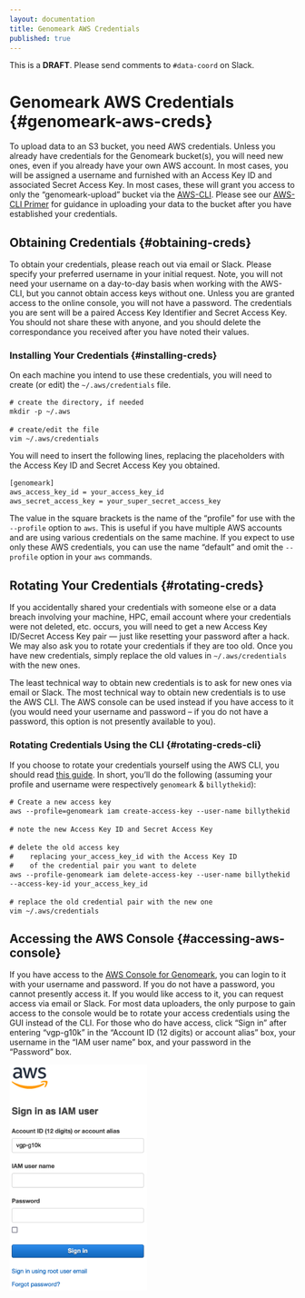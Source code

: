 ```yaml
---
layout: documentation
title: Genomeark AWS Credentials
published: true
---
```


<!--
NOTE: For testing, set `published:` to `true`. Leave it set to `false` when
      committing changes until we're ready to launch this page.
-->

This is a **DRAFT**. Please send comments to `#data-coord` on Slack.

# Genomeark AWS Credentials {#genomeark-aws-creds}

To upload data to an S3 bucket, you need AWS credentials. Unless you already
have credentials for the Genomeark bucket(s), you will need new ones, even if
you already have your own AWS account. In most cases, you will be assigned a
username and furnished with an Access Key ID and associated Secret Access Key.
In most cases, these will grant you access to only the
&ldquo;genomeark-upload&rdquo; bucket via the
[AWS-CLI](https://aws.amazon.com/cli/). Please see our
[AWS-CLI Primer](aws-cli-primer.html) for guidance
in uploading your data to the bucket after you have established your
credentials.

## Obtaining Credentials {#obtaining-creds}

To obtain your credentials, please reach out via email or Slack. Please specify
your preferred username in your initial request. Note, you will not need your
username on a day-to-day basis when working with the AWS-CLI, but you cannot
obtain access keys without one. Unless you are granted access to the online
console, you will not have a password. The credentials you are sent will be a
paired Access Key Identifier and Secret Access Key. You should not share these
with anyone, and you should delete the correspondance you received after you
have noted their values.

### Installing Your Credentials {#installing-creds}

On each machine you intend to use these credentials, you will need to create (or
edit) the `~/.aws/credentials` file.

```shell
# create the directory, if needed
mkdir -p ~/.aws

# create/edit the file
vim ~/.aws/credentials
```

You will need to insert the following lines, replacing the placeholders with the
Access Key ID and Secret Access Key you obtained.
```
[genomeark]
aws_access_key_id = your_access_key_id
aws_secret_access_key = your_super_secret_access_key
```

The value in the square brackets is the name of the &ldquo;profile&rdquo; for
use with the `--profile` option to `aws`. This is useful if you have multiple
AWS accounts and are using various credentials on the same machine. If you
expect to use only these AWS credentials, you can use the name
&ldquo;default&rdquo; and omit the `--profile` option in your `aws` commands.

## Rotating Your Credentials {#rotating-creds}

If you accidentally shared your credentials with someone else or a data breach
involving your machine, HPC, email account where your credentials were not
deleted, etc. occurs, you will need to get a new Access Key ID/Secret Access Key
pair &mdash; just like resetting your password after a hack. We may also ask
you to rotate your credentials if they are too old. Once you have new
credentials, simply replace the old values in `~/.aws/credentials` with the new
ones.

The least technical way to obtain new credentials is to ask for new ones via
email or Slack. The most technical way to obtain new credentials is to use the
AWS CLI. The AWS console can be used instead if you have access to it (you would
need your username and password &ndash; if you do not have a password, this
option is not presently available to you).

### Rotating Credentials Using the CLI {#rotating-creds-cli}

If you choose to rotate your credentials yourself using the AWS CLI,
you should read [this guide](https://docs.aws.amazon.com/IAM/latest/UserGuide/id_credentials_access-keys.html#Using_RotateAccessKey).
In short, you&rsquo;ll do the following (assuming your profile and username were
respectively `genomeark` &amp; `billythekid`):
```shell
# Create a new access key
aws --profile=genomeark iam create-access-key --user-name billythekid

# note the new Access Key ID and Secret Access Key 

# delete the old access key
#    replacing your_access_key_id with the Access Key ID
#    of the credential pair you want to delete
aws --profile-genomeark iam delete-access-key --user-name billythekid --access-key-id your_access_key_id

# replace the old credential pair with the new one
vim ~/.aws/credentials
```

## Accessing the AWS Console {#accessing-aws-console}

If you have access to the
[AWS Console for Genomeark](https://vgp-g10k.signin.aws.amazon.com/console),
you can login to it with your username and password. If you do not have a
password, you cannot presently access it. If you would like access to it, you
can request access via email or Slack. For most data uploaders, the only purpose
to gain access to the console would be to rotate your access credentials using
the GUI instead of the CLI. For those who do have access, click
&ldquo;Sign in&rdquo; after entering &ldquo;vgp-g10k&rdquo; in the
&ldquo;Account ID (12 digits) or account alias&rdquo; box, your username in the
&ldquo;IAM user name&rdquo; box, and your password in the &ldquo;Password&rdquo;
box.

<img id="aws-console-login-img" src="/assets/documentation/aws-console-login.png" alt="Screenshot of the AWS Console login screen" width=242 height=398>

